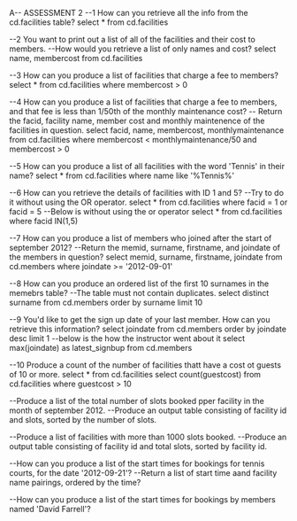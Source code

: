 <!-- challege: select where
select * from film
select description from film where title = 'Outlaw Hanky'

select phone from "address" where address = '259 Ipoh Drive' 
 -->

<!-- 
Challenge: ORDER BY
select phone from "address" where address = '259 Ipoh Drive'  

select phone from "address" where address = '259 Ipoh Drive' 

select count(length) from film where length <= 50
-->

<!-- General Challenge 1
select count(amount) from payment where amount > 5

select count(*) from actor where first_name like 'P%'

select count(distinct(district)) from address

select distinct(district) from address

select count(*) from film where rating = 'R' and replacement_cost between 5 and 15

select count(*) from film where title like '%Truman%' -->

<!-- Challenge Group BY

--we have 2 staff members, with staff IDs 1 and 2. We want to give a bonus to the stff member that handled the most payments.(most in terms of number ofpayments processed, not total dollar amount).--
-- how many payments did each staff member handle and who gets the bonus--
select count(payment_id) from payment group by staff_id

--Corporate HQ is conducting a study on the relationship between replacement cost and a movie MPAA rating(G, PG, R ,ETC)--
--What is the average replacement cost perr MPAA rating 
--NOTE: You may need to expand the AVG column to view correct results
select rating, avg(replacement_cost) from film group by rating

--We are running a promotion to reward our top 5 customers with coupons.--
--what are the customer ids of the top 5 customers by total spend?
select customer_id, sum(amount) from payment group by customer_id order by sum(amount) desc limit 5 -->

<!-- --ASSESSMENT TEST 1 --
-- 1) Return the customer IDs of customers who have spent at least $110 with the staff member who has an ID of 2. --
-- The answer should be customers 187 and 148 --
select customer_id, sum(amount) from payment where staff_id = 2 group by customer_id having sum(amount) >=110

-- 2) How many films begin with the letter J?--
-- The answer should be 20 --
select count(title) from film where title like 'J%'

--3) What customer has the highest customer ID number whose name starts with an 'E' and has an address ID lower than 500?
-- The answer is Eddie Tomlin
select first_name, last_name from customer where address_id < 500 and first_name like 'E%' order by customer_id DESC limit 1 -->

<!-- JOIN Challenge Task

-- california sales tax laws have changed and we need to alert our customers to this through email.
-- What are the emails of the customers who live in California?
select * from address
select * from customer

select district, email from address join customer on address.address_id = customer.address_id where district = 'California'

--A customer walks in and is ah uge fan of the actor 'Nick wahlberg' and wants to know which movies he is in.--
-- get a list of all the movies 'Nick Wahlberg' has been in. --
-- We want title, first name and last name --
select * from actor
select * from film
select * from film_actor

select film.title, actor.first_name, actor.last_name from film join film_actor on film.film_id = film_actor.film_id join actor on film_actor.actor_id = actor.actor_id where actor.first_name = 'Nick' and  actor.last_name = 'Wahlberg' -->

<!-- TIMESTAMPS AND EXTRACT
During which months did payments occur?--
--Format your answer to return back the full month name--
select distinct(to_char(payment_date,'month')) from payment

--How many payments occured on a monday?--
select count(*) from payment where extract(dow from payment_date) = 1 -->

A-- ASSESSMENT 2
--1 How can you retrieve all the info from the cd.facilities table?
select * from cd.facilities

--2 You want to print out a list of all of the facilities and their cost to members.
--How would you retrieve a list of only names and cost?
select name, membercost from cd.facilities 

--3 How can you produce a list of facilities that charge a fee to members?
select * from cd.facilities where membercost > 0


--4 How can you produce a list of facilities that charge a fee to members, and that fee is less  than 1/50th of the  monthly maintenance cost?
-- Return the facid, facility name, member cost and monthly maintenence of the facilities in question.
select facid, name, membercost, monthlymaintenance from cd.facilities where membercost < monthlymaintenance/50 and membercost > 0

--5 How can you produce a list of all facilities with the word 'Tennis' in their name?
select * from cd.facilities where name like '%Tennis%'


--6 How can you retrieve the details of facilities with ID 1 and 5?
--Try to do it without using the OR operator.
select * from cd.facilities where facid = 1 or facid = 5
--Below is without using the or operator
select * from cd.facilities where facid IN(1,5)

--7 How can you produce a list of members who joined after the start of september 2012?
--Return the memid, surname, firstname, and joindate of the members in question?
select memid, surname, firstname, joindate from cd.members where joindate >= '2012-09-01'

--8 How can you produce an ordered list of  the first 10 surnames in the memebrs table?
--The table must not contain duplicates.
select distinct surname from cd.members order by surname limit 10


--9 You'd like to get the sign up date of your last member. How can you retrieve this information?
select joindate from cd.members order by joindate desc limit 1
--below is the how the instructor went about it
select max(joindate) as latest_signbup from cd.members

--10 Produce a count of the number of facilities thatt have a cost ot guests of 10 or more.
select * from cd.facilities
select count(guestcost) from cd.facilities where guestcost > 10

--Produce a list of the total number of slots booked pper facility in the month of september 2012.
--Produce an output table consisting of facility id and slots, sorted by the number of slots.

--Produce a list of facilities with more than 1000 slots booked. 
--Produce an output table consisting of facility id and total slots, sorted by facility id.


--How can you produce a list of the start times for bookings for tennis courts, for the date '2012-09-21'?
--Return a list of start time aand facility name pairings, ordered by the time?

--How can you produce a list of the start times for bookings by members named 'David Farrell'?